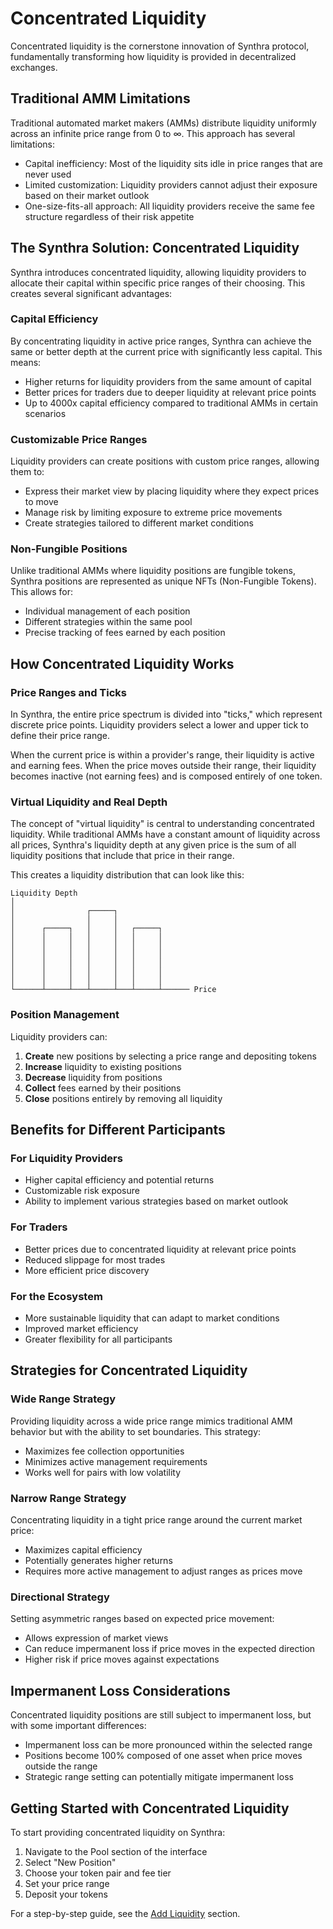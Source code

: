 # Concentrated Liquidity

Concentrated liquidity is the cornerstone innovation of Synthra protocol, fundamentally transforming how liquidity is provided in decentralized exchanges.

## Traditional AMM Limitations

Traditional automated market makers (AMMs) distribute liquidity uniformly across an infinite price range from 0 to ∞. This approach has several limitations:

* Capital inefficiency: Most of the liquidity sits idle in price ranges that are never used
* Limited customization: Liquidity providers cannot adjust their exposure based on their market outlook
* One-size-fits-all approach: All liquidity providers receive the same fee structure regardless of their risk appetite

## The Synthra Solution: Concentrated Liquidity

Synthra introduces concentrated liquidity, allowing liquidity providers to allocate their capital within specific price ranges of their choosing. This creates several significant advantages:

### Capital Efficiency

By concentrating liquidity in active price ranges, Synthra can achieve the same or better depth at the current price with significantly less capital. This means:

* Higher returns for liquidity providers from the same amount of capital
* Better prices for traders due to deeper liquidity at relevant price points
* Up to 4000x capital efficiency compared to traditional AMMs in certain scenarios

### Customizable Price Ranges

Liquidity providers can create positions with custom price ranges, allowing them to:

* Express their market view by placing liquidity where they expect prices to move
* Manage risk by limiting exposure to extreme price movements
* Create strategies tailored to different market conditions

### Non-Fungible Positions

Unlike traditional AMMs where liquidity positions are fungible tokens, Synthra positions are represented as unique NFTs (Non-Fungible Tokens). This allows for:

* Individual management of each position
* Different strategies within the same pool
* Precise tracking of fees earned by each position

## How Concentrated Liquidity Works

### Price Ranges and Ticks

In Synthra, the entire price spectrum is divided into "ticks," which represent discrete price points. Liquidity providers select a lower and upper tick to define their price range.

When the current price is within a provider's range, their liquidity is active and earning fees. When the price moves outside their range, their liquidity becomes inactive (not earning fees) and is composed entirely of one token.

### Virtual Liquidity and Real Depth

The concept of "virtual liquidity" is central to understanding concentrated liquidity. While traditional AMMs have a constant amount of liquidity across all prices, Synthra's liquidity depth at any given price is the sum of all liquidity positions that include that price in their range.

This creates a liquidity distribution that can look like this:

```
Liquidity Depth
│
│                ┌─────┐
│                │     │
│      ┌─────┐   │     │   ┌─────┐
│      │     │   │     │   │     │
│      │     │   │     │   │     │
│      │     │   │     │   │     │
│      │     │   │     │   │     │
│      │     │   │     │   │     │
│      │     │   │     │   │     │
└──────┴─────┴───┴─────┴───┴─────┴────── Price
```

### Position Management

Liquidity providers can:

1. **Create** new positions by selecting a price range and depositing tokens
2. **Increase** liquidity to existing positions
3. **Decrease** liquidity from positions
4. **Collect** fees earned by their positions
5. **Close** positions entirely by removing all liquidity

## Benefits for Different Participants

### For Liquidity Providers

* Higher capital efficiency and potential returns
* Customizable risk exposure
* Ability to implement various strategies based on market outlook

### For Traders

* Better prices due to concentrated liquidity at relevant price points
* Reduced slippage for most trades
* More efficient price discovery

### For the Ecosystem

* More sustainable liquidity that can adapt to market conditions
* Improved market efficiency
* Greater flexibility for all participants

## Strategies for Concentrated Liquidity

### Wide Range Strategy

Providing liquidity across a wide price range mimics traditional AMM behavior but with the ability to set boundaries. This strategy:

* Maximizes fee collection opportunities
* Minimizes active management requirements
* Works well for pairs with low volatility

### Narrow Range Strategy

Concentrating liquidity in a tight price range around the current market price:

* Maximizes capital efficiency
* Potentially generates higher returns
* Requires more active management to adjust ranges as prices move

### Directional Strategy

Setting asymmetric ranges based on expected price movement:

* Allows expression of market views
* Can reduce impermanent loss if price moves in the expected direction
* Higher risk if price moves against expectations

## Impermanent Loss Considerations

Concentrated liquidity positions are still subject to impermanent loss, but with some important differences:

* Impermanent loss can be more pronounced within the selected range
* Positions become 100% composed of one asset when price moves outside the range
* Strategic range setting can potentially mitigate impermanent loss

## Getting Started with Concentrated Liquidity

To start providing concentrated liquidity on Synthra:

1. Navigate to the Pool section of the interface
2. Select "New Position"
3. Choose your token pair and fee tier
4. Set your price range
5. Deposit your tokens

For a step-by-step guide, see the [Add Liquidity](../../interface/interface/add-liquidity.md) section.

